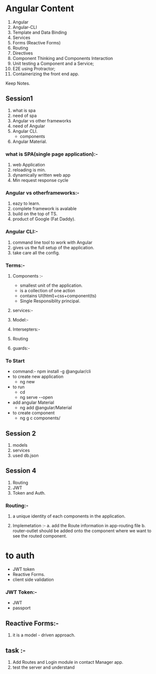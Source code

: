 # Angular Content
1. Angular
2. Angular-CLI
3. Template and Data Binding
4. Services
5. Forms (Reactive Forms)
6. Routing
7. Directives
8. Component Thinking and Components Interaction
9. Unit testing a Component and a Service; 
10. E2E using Protractor; 
11. Containerizing the front end app. 

Keep Notes.

## Session1
1. what is spa
2. need of spa
3. Angular vs other frameworks
4. need of Angular
5. Angular CLI.
    - components
6. Angular Material.

### what is SPA(single page application):-
1. web Application
2. reloading is min.
3. dynamically written web app
4. Min request response cycle

### Angular vs otherframeworks:-
1. eazy to learn.
2. complete framework is avalable
3. build on the top of TS.
4. product of Google (Fat Daddy).

### Angular CLI:-
1. command line tool to work with Angular
2. gives us the full setup of the application.
3. take care all the config. 

### Terms:-
1. Components :-
    - smallest unit of the application.
    - is a collection of one action
    - contains UI(html)+css+component(ts)
    - Single Responsiblity principal.

2. services:-
3. Model:-
4. Intersepters:-
5. Routing 
6. guards:-

### To Start
- command:- 
    npm install -g @angular/cli
- to create new application
    - ng new <application name>
- to run
    - cd <application name>
    - ng serve --open
- add angular Material 
    - ng add @angular/Material
- to create component 
    - ng g c components/<component name>


## Session 2
1. models
2. services
3. used db.json

## Session 4
1. Routing 
2. JWT
3. Token and Auth.

### Routing:-
1. a unique identity of each components in the application.

2. Implemetation :-
    a. add the Route information in app-routing file
    b. router-outlet should be added onto the component where we want to see the routed component.

# to auth 
- JWT token
- Reactive Forms.
- client side validation 

### JWT Token:-
- JWT
- passport

## Reactive Forms:-
1. it is a model - driven approach.

## task :-
1. Add Routes and Login module in contact Manager app.
2. test the server and understand 






